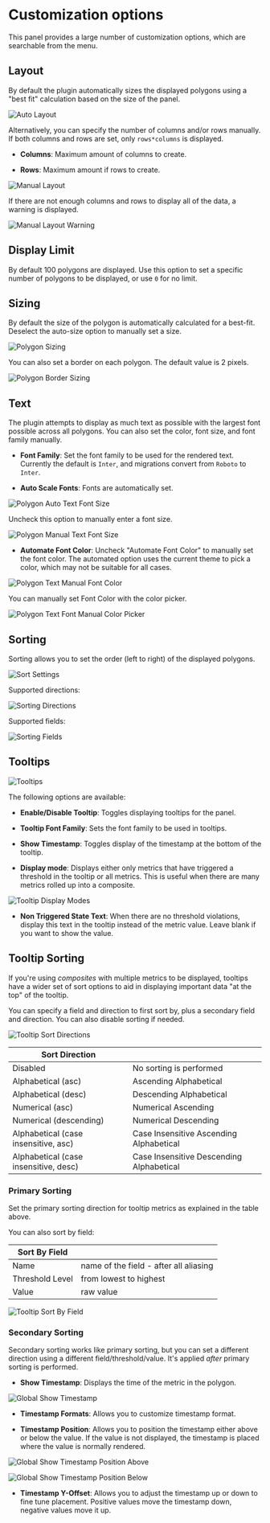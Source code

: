 
# Customization options

This panel provides a large number of customization options, which are searchable from the menu.

## Layout

By default the plugin automatically sizes the displayed polygons using a "best fit" calculation based on the size of the panel.

![Auto Layout](https://raw.githubusercontent.com/grafana/grafana-polystat-panel/v2.x/src/img/screenshots/polystat-v2-options-layout.png)

Alternatively, you can specify the number of columns and/or rows manually. If both columns and rows are set, only `rows*columns` is displayed. 

- **Columns**: Maximum amount of columns to create.

- **Rows**: Maximum amount if rows to create.

![Manual Layout](https://raw.githubusercontent.com/grafana/grafana-polystat-panel/v2.x/src/img/screenshots/polystat-v2-layout-manual.png)

If there are not enough columns and rows to display all of the data, a warning is displayed.

![Manual Layout Warning](https://raw.githubusercontent.com/grafana/grafana-polystat-panel/v2.x/src/img/screenshots/polystat-v2-layout-warning.png)

## Display Limit

By default 100 polygons are displayed. Use this option to set a specific number of polygons to be displayed, or use `0` for no limit.

## Sizing

By default the size of the polygon is automatically calculated for a best-fit. Deselect the auto-size option to manually set a size.

![Polygon Sizing](https://raw.githubusercontent.com/grafana/grafana-polystat-panel/v2.x/src/img/screenshots/polystat-v2-sizing-auto.png)

You can also set a border on each polygon. The default value is 2 pixels.

![Polygon Border Sizing](https://raw.githubusercontent.com/grafana/grafana-polystat-panel/v2.x/src/img/screenshots/polystat-v2-sizing-manual.png)

## Text

The plugin attempts to display as much text as possible with the largest font possible across all polygons. You can also set the color, font size, and font family manually.

- **Font Family**: Set the font family to be used for the rendered text. Currently the default is `Inter`, and migrations convert from `Roboto` to `Inter`.

- **Auto Scale Fonts**: Fonts are automatically set.

![Polygon Auto Text Font Size](https://raw.githubusercontent.com/grafana/grafana-polystat-panel/v2.x/src/img/screenshots/polystat-v2-text-auto-all.png)

Uncheck this option to manually enter a font size.

![Polygon Manual Text Font Size](https://raw.githubusercontent.com/grafana/grafana-polystat-panel/v2.x/src/img/screenshots/polystat-v2-text-manual-fontsize.png)

- **Automate Font Color**: Uncheck "Automate Font Color" to manually set the font color. The automated option uses the current theme to pick a color, which may not be suitable for all cases.

![Polygon Text Manual Font Color](https://raw.githubusercontent.com/grafana/grafana-polystat-panel/v2.x/src/img/screenshots/polystat-v2-text-manual-font-color.png)

You can manually set Font Color with the color picker.

![Polygon Text Font Manual Color Picker](https://raw.githubusercontent.com/grafana/grafana-polystat-panel/v2.x/src/img/screenshots/polystat-v2-text-font-color-picker.png)

## Sorting

Sorting allows you to set the order (left to right) of the displayed polygons.

![Sort Settings](https://raw.githubusercontent.com/grafana/grafana-polystat-panel/v2.x/src/img/screenshots/polystat-v2-sorting.png)

Supported directions:

![Sorting Directions](https://raw.githubusercontent.com/grafana/grafana-polystat-panel/v2.x/src/img/screenshots/polystat-v2-sorting-directions.png)

Supported fields:

![Sorting Fields](https://raw.githubusercontent.com/grafana/grafana-polystat-panel/v2.x/src/img/screenshots/polystat-v2-sorting-fields.png)

## Tooltips

![Tooltips](https://raw.githubusercontent.com/grafana/grafana-polystat-panel/v2.x/src/img/screenshots/polystat-v2-tooltips-all.png)

The following options are available:

- **Enable/Disable Tooltip**: Toggles displaying tooltips for the panel.

- **Tooltip Font Family**: Sets the font family to be used in tooltips.

- **Show Timestamp**: Toggles display of the timestamp at the bottom of the tooltip.

- **Display mode**: Displays either only metrics that have triggered a threshold in the tooltip or all metrics. This is useful when there are many metrics rolled up into a composite.

![Tooltip Display Modes](https://raw.githubusercontent.com/grafana/grafana-polystat-panel/v2.x/src/img/screenshots/polystat-v2-tooltips-display-modes.png)

- **Non Triggered State Text**: When there are no threshold violations, display this text in the tooltip instead of the metric value. Leave blank if you want to show the value.

## Tooltip Sorting

If you're using *composites* with multiple metrics to be displayed, tooltips have a wider set of sort options to aid in displaying important data "at the top" of the tooltip. 

You can specify a field and direction to first sort by, plus a secondary field and direction. You can also disable sorting if needed.

![Tooltip Sort Directions](https://raw.githubusercontent.com/grafana/grafana-polystat-panel/v2.x/src/img/screenshots/polystat-v2-tooltips-sort-directions.png)

| Sort Direction                        |                                          |
|---------------------------------------|------------------------------------------|
| Disabled                              | No sorting is performed                  |
| Alphabetical (asc)                    | Ascending Alphabetical                   |
| Alphabetical (desc)                   | Descending Alphabetical                  |
| Numerical (asc)                       | Numerical Ascending                      |
| Numerical (descending)                | Numerical Descending                     |
| Alphabetical (case insensitive, asc)  | Case Insensitive Ascending Alphabetical  |
| Alphabetical (case insensitive, desc) | Case Insensitive Descending Alphabetical |

### Primary Sorting

Set the primary sorting direction for tooltip metrics as explained in the table above. 

You can also sort by field:

| Sort By Field   |                                        |
|-----------------|----------------------------------------|
| Name            | name of the field - after all aliasing |
| Threshold Level | from lowest to highest                 |
| Value           | raw value                              |

![Tooltip Sort By Field](https://raw.githubusercontent.com/grafana/grafana-polystat-panel/v2.x/src/img/screenshots/polystat-v2-tooltips-primary-sortby-field.png)

### Secondary Sorting

Secondary sorting works like primary sorting, but you can set a different direction using a different field/threshold/value. It's applied *after* primary sorting is performed.

- **Show Timestamp**: Displays the time of the metric in the polygon.

![Global Show Timestamp](https://raw.githubusercontent.com/grafana/grafana-polystat-panel/v2.x/src/img/screenshots/polystat-v2-global-showtimestamp.png)

- **Timestamp Formats**: Allows you to customize timestamp format.

- **Timestamp Position**: Allows you to position the timestamp either above or below the value. If the value is not displayed, the timestamp is placed where the value is normally rendered.

![Global Show Timestamp Position Above](https://raw.githubusercontent.com/grafana/grafana-polystat-panel/v2.x/src/img/screenshots/polystat-v2-global-timestamp-above.png)

![Global Show Timestamp Position Below](https://raw.githubusercontent.com/grafana/grafana-polystat-panel/v2.x/src/img/screenshots/polystat-v2-global-timestamp-below.png)

- **Timestamp Y-Offset**: Allows you to adjust the timestamp up or down to fine tune placement. Positive values move the timestamp down, negative values move it up.